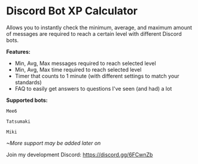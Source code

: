 # Discord Bot XP Calculator
Allows you to instantly check the minimum, average, and maximum amount of messages are required to reach a certain level with different Discord bots.


__**Features:**__
- Min, Avg, Max messages required to reach selected level
- Min, Avg, Max time required to reach selected level
- Timer that counts to 1 minute (with different settings to match your standards)
- FAQ to easily get answers to questions I've seen (and had) a lot

__**Supported bots:**__

`Mee6`

`Tatsumaki`

`Miki`

*~More support may be added later on*

Join my development Discord: https://discord.gg/6FCwnZb
